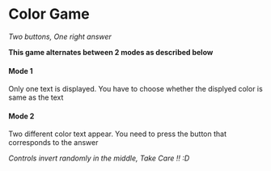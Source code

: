 Color Game
==

*Two buttons, One right answer*

**This game alternates between 2 modes as described below**
#### Mode 1 

Only one text is displayed. You have to choose whether the displyed color is same as the text

#### Mode 2

Two different color text appear. You need to press the button that corresponds to the answer

*Controls invert randomly in the middle, Take Care !! :D*

